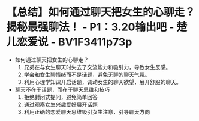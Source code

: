 # 【总结】如何通过聊天把女生的心聊走？揭秘最强聊法！ - P1：3.20输出吧 - 楚儿恋爱说 - BV1F3411p73p

-   如何通过聊天把女生的心聊走？
    1.  兄弟在与女生聊天时失去了交流能力和吸引力，导致女生反感。
    2.  学会和女生聊情绪而不是话题，避免无聊的聊天气氛。
    3.  利用心理学知识开启话题，调动女生的聊天欲望，展开舒服的聊天。
-   聊天不在于话题，而在于聊天思维和技巧
    1.  拒绝封闭式提问，避免简单回答
    2.  通过观察女生兴趣爱好展开话题
    3.  利用正确的恋爱聊天思维吸引女生注意，引导聊天方向